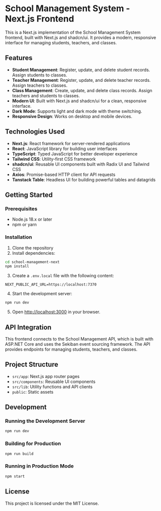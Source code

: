 # School Management System - Next.js Frontend

This is a Next.js implementation of the School Management System frontend, built with Next.js and shadcn/ui. It provides a modern, responsive interface for managing students, teachers, and classes.

## Features

- **Student Management**: Register, update, and delete student records. Assign students to classes.
- **Teacher Management**: Register, update, and delete teacher records. Assign teachers to classes.
- **Class Management**: Create, update, and delete class records. Assign teachers and students to classes.
- **Modern UI**: Built with Next.js and shadcn/ui for a clean, responsive interface.
- **Dark Mode**: Supports light and dark mode with theme switching.
- **Responsive Design**: Works on desktop and mobile devices.

## Technologies Used

- **Next.js**: React framework for server-rendered applications
- **React**: JavaScript library for building user interfaces
- **TypeScript**: Typed JavaScript for better developer experience
- **Tailwind CSS**: Utility-first CSS framework
- **shadcn/ui**: Reusable UI components built with Radix UI and Tailwind CSS
- **Axios**: Promise-based HTTP client for API requests
- **Tanstack Table**: Headless UI for building powerful tables and datagrids

## Getting Started

### Prerequisites

- Node.js 18.x or later
- npm or yarn

### Installation

1. Clone the repository
2. Install dependencies:

```bash
cd school-management-next
npm install
```

3. Create a `.env.local` file with the following content:

```
NEXT_PUBLIC_API_URL=https://localhost:7370
```

4. Start the development server:

```bash
npm run dev
```

5. Open [http://localhost:3000](http://localhost:3000) in your browser.

## API Integration

This frontend connects to the School Management API, which is built with ASP.NET Core and uses the Sekiban event sourcing framework. The API provides endpoints for managing students, teachers, and classes.

## Project Structure

- `src/app`: Next.js app router pages
- `src/components`: Reusable UI components
- `src/lib`: Utility functions and API clients
- `public`: Static assets

## Development

### Running the Development Server

```bash
npm run dev
```

### Building for Production

```bash
npm run build
```

### Running in Production Mode

```bash
npm start
```

## License

This project is licensed under the MIT License.
